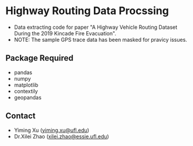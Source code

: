# Highway Routing Data Procssing
- Data extracting code for paper "A Highway Vehicle Routing Dataset During the 2019 Kincade Fire Evacuation".
- NOTE: The sample GPS trace data has been masked for pravicy issues.

## Package Required
- pandas
- numpy
- matplotlib
- contextily
- geopandas

## Contact
- Yiming Xu (yiming.xu@ufl.edu)
- Dr.Xilei Zhao (xilei.zhao@essie.ufl.edu)
